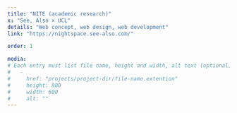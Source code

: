 ```yaml
---
title: "NITE (academic research)"
x: "See, Also × UCL"
details: "Web concept, web design, web development"
link: "https://nightspace.see-also.com/"

order: 1

media: 
# Each entry must list file name, height and width, alt text (optional)
#   -
#     href: "projects/project-dir/file-name.extention"
#     height: 800
#     width: 600
#     alt: ""
---
```

